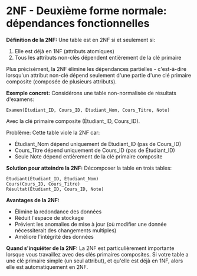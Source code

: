# 2NF - Deuxième forme normale: dépendances fonctionnelles

**Définition de la 2NF:**
Une table est en 2NF si et seulement si:
1. Elle est déjà en 1NF (attributs atomiques)
2. Tous les attributs non-clés dépendent entièrement de la clé primaire

Plus précisément, la 2NF élimine les dépendances partielles - c'est-à-dire lorsqu'un attribut non-clé dépend seulement d'une partie d'une clé primaire composite (composée de plusieurs attributs).

**Exemple concret:**
Considérons une table non-normalisée de résultats d'examens:

```
Examen(Étudiant_ID, Cours_ID, Étudiant_Nom, Cours_Titre, Note)
```

Avec la clé primaire composite (Étudiant_ID, Cours_ID).

Problème: Cette table viole la 2NF car:
- Étudiant_Nom dépend uniquement de Étudiant_ID (pas de Cours_ID)
- Cours_Titre dépend uniquement de Cours_ID (pas de Étudiant_ID)
- Seule Note dépend entièrement de la clé primaire composite

**Solution pour atteindre la 2NF:**
Décomposer la table en trois tables:

```
Étudiant(Étudiant_ID, Étudiant_Nom)
Cours(Cours_ID, Cours_Titre)
Résultat(Étudiant_ID, Cours_ID, Note)
```

**Avantages de la 2NF:**
- Élimine la redondance des données
- Réduit l'espace de stockage
- Prévient les anomalies de mise à jour (où modifier une donnée nécessiterait des changements multiples)
- Améliore l'intégrité des données

**Quand s'inquiéter de la 2NF:**
La 2NF est particulièrement importante lorsque vous travaillez avec des clés primaires composites. Si votre table a une clé primaire simple (un seul attribut), et qu'elle est déjà en 1NF, alors elle est automatiquement en 2NF.
